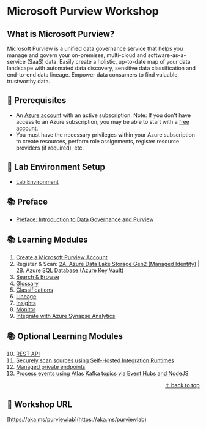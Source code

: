 # Microsoft Purview Workshop

## What is Microsoft Purview?

Microsoft Purview is a unified data governance service that helps you manage and govern your on-premises, multi-cloud and software-as-a-service (SaaS) data. Easily create a holistic, up-to-date map of your data landscape with automated data discovery, sensitive data classification and end-to-end data lineage. Empower data consumers to find valuable, trustworthy data.

## :thinking: Prerequisites

* An [Azure account](https://azure.microsoft.com/free/) with an active subscription. Note: If you don't have access to an Azure subscription, you may be able to start with a [free account](https://www.azure.com/free).
* You must have the necessary privileges within your Azure subscription to create resources, perform role assignments, register resource providers (if required), etc.

## :test_tube: Lab Environment Setup
* [Lab Environment](./modules/module00.md)

## :books: Preface

* [Preface: Introduction to Data Governance and Purview](./modules/preface.md)

## :books: Learning Modules

1. [Create a Microsoft Purview Account](./modules/module01.md)
2. Register & Scan: [2A. Azure Data Lake Storage Gen2 (Managed Identity)](./modules/module02a.md) | [2B. Azure SQL Database (Azure Key Vault)](./modules/module02b.md)
3. [Search & Browse](./modules/module03.md)
4. [Glossary](./modules/module04.md)
5. [Classifications](./modules/module05.md)
6. [Lineage](./modules/module06.md)
7. [Insights](./modules/module07.md)
8. [Monitor](./modules/module08.md)
9. [Integrate with Azure Synapse Analytics](./modules/module09.md)

## :books: Optional Learning Modules

10. [REST API](./modules/module10.md)
11. [Securely scan sources using Self-Hosted Integration Runtimes](./modules/module11.md)
12. [Managed private endpoints](./modules/module12.md)
13. [Process events using Atlas Kafka topics via Event Hubs and NodeJS](./modules/module13.md)

<div align="right"><a href="#microsoft-purview-workshop">↥ back to top</a></div>

## :link: Workshop URL

[https://aka.ms/purviewlab](https://aka.ms/purviewlab)
